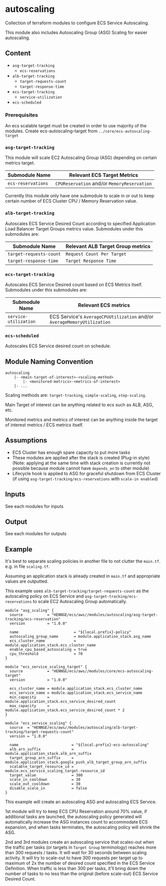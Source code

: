 # autoscaling

Collection of terraform modules to configure ECS Service Autoscaling.

This module also includes Autoscaling Group (ASG) Scaling for easier autoscaling.

## Content

- `asg-target-tracking`
    - `ecs-reservations`
- `alb-target-tracking`
    - `target-requests-count`
    - `target-response-time`
- `ecs-target-tracking`
    - `service-utilization`
- `ecs-scheduled`


### Prerequisites

An ecs scalable target must be created in order to use majority of the modules.
Create ecs-autoscaling-target from `../core/ecs-autoscaling-target`


### `asg-target-tracking`

This module will scale EC2 Autoscaling Group (ASG) depending on certain metrics target.

|Submodule Name|Relevant ECS Target Metrics|
|---|---|
`ecs-reservations`| `CPUReservation` and/or `MemoryReservation`

Currently this module only have one submodule to scale in or out to keep certain number of ECS Cluster CPU / Memory Reservation value.


### `alb-target-tracking`

Autoscales ECS Service Desired Count according to specified Application Load Balancer Target Groups metrics value.
Submodules under this submodules are:

|Submodule Name|Relevant ALB Target Group metrics|
|---|---|
|`target-requests-count`|`Request Count Per Target`|
|`target-response-time`|`Target Response Time`|


### `ecs-target-tracking`

Autoscales ECS Service Desired count based on ECS Metrics itself.
Submodules under this submodules are:

|Submodule Name|Relevant ECS metrics|
|---|---|
`service-utilization`|ECS Service's `AverageCPUUtilization` and/or `AverageMemoryUtilization`


### `ecs-scheduled`

Autoscales ECS Service desired count on schedule.

## Module Naming Convention

```
autoscaling
    |- <main-target-of-interest>-<scaling-method>
        |- <monitored-metrics>-<metrics-of-interest>
    |- ...
```

Scaling methods are: `target-tracking`, `simple-scaling`, `step-scaling`.

Main Target of interest can be anything related to ecs such as ALB, ASG, etc.

Monitored metrics and metrics of interest can be anything inside the target of interest metrics / ECS metrics itself.

## Assumptions

- ECS Cluster has enough spare capacity to put more tasks
- These modules are applied after the stack is created (Plug-in style) (Note: applying at the same time with stack creation is currently not possible because module cannot have `depends_on` to other module)
- Lifecycle hook is applied to ASG for graceful shutdown from ECS Cluster (if using `asg-target-tracking/ecs-reservations` with `scale-in enabled`)

## Inputs
See each modules for inputs

## Output
See each modules for outputs

## Example

It's best to separate scaling policies in another file to not clutter the `main.tf`.
e.g. in file `scaling.tf`.

Assuming an application stack is already created in `main.tf` and appropriate values are outputted.


This example uses `alb-target-tracking/target-requests-count` as the autoscaling policy on ECS Service and `asg-target-tracking/ecs-reservations` to scale EC2 Autoscaling Group automatically.

```hcl
module "asg_scaling" {
  source           = "HENNGE/ecs/aws//modules/autoscaling/asg-target-tracking/ecs-reservation"
  version          = "1.0.0"

  name                         = "${local.prefix}-policy"
  autoscaling_group_name       = module.application_stack.asg_name
  ecs_cluster_name             = module.application_stack.ecs_cluster_name
  enable_cpu_based_autoscaling = true
  cpu_threshold                = 70
}

module "ecs_service_scaling_target" {
  source           = "HENNGE/ecs/aws//modules/core/ecs-autoscaling-target"
  version          = "1.0.0"

  ecs_cluster_name = module.application_stack.ecs_cluster_name
  ecs_service_name = module.application_stack.ecs_service_name
  min_capacity     = module.application_stack.ecs_service_desired_count
  max_capacity     = module.application_stack.ecs_service_desired_count * 2
}

module "ecs_service_scaling" {
  source  = "HENNGE/ecs/aws//modules/autoscaling/alb-target-tracking/target-requests-count"
  version = "1.0.0"

  name                        = "${local.prefix}-ecs-autoscaling"
  alb_arn_suffix              = module.application_stack.alb_arn_suffix
  target_group_arn_suffix     = module.application_stack.google_push_alb_target_group_arn_suffix
  scalable_target_resource_id = module.ecs_service_scaling_target.resource_id
  target_value                = 300
  scale_in_cooldown           = 30
  scale_out_cooldown          = 30
  disable_scale_in            = false
}
```

This example will create an autoscaling ASG and autoscaling ECS Service.


1st module will try to keep ECS CPU Reservation around 70% value, if additional tasks are launched, the autoscaling policy generated will automatically increase the ASG instances count to accommodate ECS expansion, and when tasks terminates, the autoscaling policy will shrink the ASG.


2nd and 3rd modules create an autoscaling service that scales-out when the traffic per tasks (or targets in `Target Group` terminology) reaches more than 300 requests / tasks.
It will wait for 30 seconds between scaling activity. It will try to scale-out to have 300 requests per target up to maximum of 2x the number of desired count specified in the ECS Service Definition.
When traffic is less than 300 per tasks, it'll bring down the number of tasks to no less than the original (before scale-out) ECS Service Desired Count.

